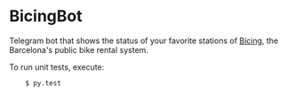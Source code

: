 # BicingBot

Telegram bot that shows the status of your favorite stations of [Bicing](https://www.bicing.cat/), the Barcelona's
public bike rental system.


To run unit tests, execute:

```shell
    $ py.test
```
